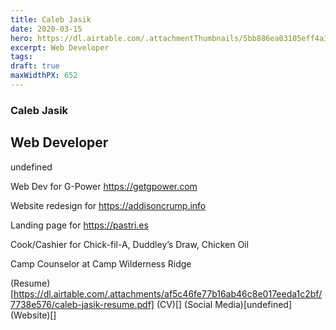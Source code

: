 ```yaml
---
title: Caleb Jasik
date: 2020-03-15
hero: https://dl.airtable.com/.attachmentThumbnails/5bb886ea03105eff4a3b739272dc6e5c/20e59e6a
excerpt: Web Developer 
tags: 
draft: true
maxWidthPX: 652
---
```


### Caleb Jasik
## Web Developer 

undefined

Web Dev for G-Power https://getgpower.com

Website redesign for https://addisoncrump.info

Landing page for https://pastri.es

Cook/Cashier for Chick-fil-A, Duddley’s Draw, Chicken Oil

Camp Counselor at Camp Wilderness Ridge

(Resume)[https://dl.airtable.com/.attachments/af5c46fe77b16ab46c8e017eeda1c2bf/7738e576/caleb-jasik-resume.pdf]
(CV)[]
(Social Media)[undefined]
(Website)[]

